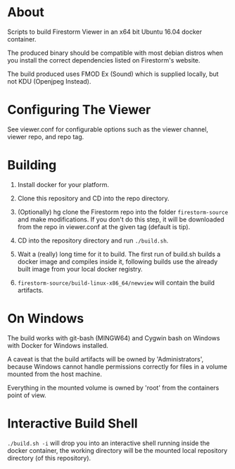 # About

Scripts to build Firestorm Viewer in an x64 bit Ubuntu 16.04 docker container.

The produced binary should be compatible with most debian distros when you
install the correct dependencies listed on Firestorm's website.

The build produced uses FMOD Ex (Sound) which is supplied locally, but not KDU (Openjpeg Instead).


# Configuring The Viewer


See viewer.conf for configurable options such as the viewer channel, viewer repo, and repo tag.


# Building


1. Install docker for your platform.

2. Clone this repository and CD into the repo directory.

3. (Optionally) hg clone the Firestorm repo into the folder `firestorm-source` and make modifications.  If you don't do this step, it will be downloaded from the repo in viewer.conf at the given tag (default is tip).

4. CD into the repository directory and run `./build.sh`.

6. Wait a (really) long time for it to build.  The first run of build.sh builds a docker image and compiles inside it, following builds use the already built image from your local docker registry.

5. `firestorm-source/build-linux-x86_64/newview` will contain the build artifacts.


# On Windows

The build works with git-bash (MINGW64) and Cygwin bash on Windows with Docker for Windows installed.

A caveat is that the build artifacts will be owned by 'Administrators', because Windows cannot handle
permissions correctly for files in a volume mounted from the host machine.

Everything in the mounted volume is owned by 'root' from the containers point of view.


# Interactive Build Shell

`./build.sh -i` will drop you into an interactive shell running inside the docker container,
the working directory will be the mounted local repository directory (of this repository).






